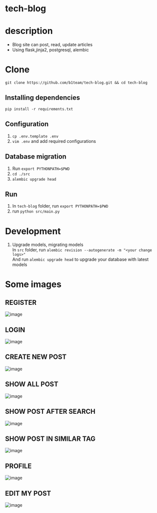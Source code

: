 # tech-blog
# description
- Blog site can post, read, update articles
- Using flask,jinja2, postgresql, alembic
# Clone 

`git clone https://github.com/b1team/tech-blog.git && cd tech-blog`  

## Installing dependencies
`pip install -r requirements.txt`  

## Configuration
1. `cp .env.template .env`  
2. `vim .env` and add required configurations

## Database migration
1. Run `export PYTHONPATH=$PWD`  
2. `cd ./src`  
3. `alembic upgrade head`  

## Run
1. In `tech-blog` folder, run `export PYTHONPATH=$PWD`  
2. run `python src/main.py`  

# Development
1. Upgrade models, migrating models  
In `src` folder, run `alembic revision --autogenerate -m "<your change logs>"`  
And run `alembic upgrade head` to upgrade your database with latest models

# Some images
## REGISTER  
![image](https://user-images.githubusercontent.com/43593736/154785350-38a0306d-fe41-4e19-9e4b-7b080fc0dea6.png)  
## LOGIN  
![image](https://user-images.githubusercontent.com/43593736/154785317-d354dd51-29a4-4bd3-b551-32d45a4b57a6.png)  
## CREATE NEW POST  
![image](https://user-images.githubusercontent.com/43593736/154785363-fea234fc-e6f8-4f9b-8c3b-d9f8a40cd113.png)  
## SHOW ALL POST  
![image](https://user-images.githubusercontent.com/43593736/154785000-587bf2b6-97f7-414b-95b7-c9a255c20041.png)  
## SHOW POST AFTER SEARCH  
![image](https://user-images.githubusercontent.com/43593736/154785218-1eb1f36b-4646-48ca-b5f8-a04ec6a38a32.png)  
## SHOW POST IN SIMILAR TAG  
![image](https://user-images.githubusercontent.com/43593736/154785229-b8e69fef-2863-4ae7-81e6-5b7e72c512f7.png)  
## PROFILE  
![image](https://user-images.githubusercontent.com/43593736/154785357-9897c350-18e6-405f-b590-f15c0b50b56a.png)  
## EDIT MY POST  
![image](https://user-images.githubusercontent.com/43593736/154785375-5b223432-b93e-4f45-9564-589bd58ee07e.png) 

